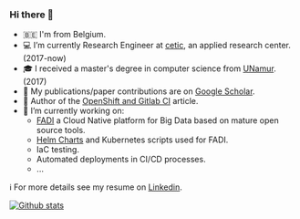 ### Hi there 👋
<!--
**alexnuttinck/alexnuttinck** is a ✨ _special_ ✨ repository because its `README.md` (this file) appears on your GitHub profile.

Here are some ideas to get you started:

- 🔭 I’m currently working on ...
- 🌱 I’m currently learning ...
- 👯 I’m looking to collaborate on ...
- 🤔 I’m looking for help with ...
- 💬 Ask me about ...
- 📫 How to reach me: ...
- 😄 Pronouns: ...
- ⚡ Fun fact: ...
-->
- :belgium: I'm from Belgium.
- 💻 I’m currently Research Engineer at [cetic](https://cetic.be), an applied research center. (2017-now)
- 🎓 I received a master's degree in computer science from [UNamur](https://www.unamur.be/en). (2017)
- 📖 My publications/paper contributions are on [Google Scholar](https://scholar.google.com/citations?user=0zs4Kg0AAAAJ&hl=en&oi=ao).
- 📖 Author of the [OpenShift and Gitlab CI](http://www.admin-magazine.com/Archive/2018/47/Automatic-build-and-deploy-with-OpenShift-and-GitLab-CI) article.
- 🔭 I’m currently working on:
  * [FADI](https://github.com/cetic/fadi) a Cloud Native platform for Big Data based on mature open source tools.
  * [Helm Charts](https://github.com/cetic/helm-charts) and Kubernetes scripts used for FADI.
  * IaC testing.
  * Automated deployments in CI/CD processes.
  * ...  
  
ℹ️ For more details see my resume on [Linkedin](https://www.linkedin.com/in/alexandre-nuttinck/).

[![Github stats](https://github-readme-stats.vercel.app/api?username=alexnuttinck&count_private=true&theme=vue)](https://github.com/alexnuttinck)

